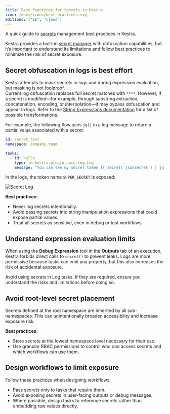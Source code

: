 ```yaml
---
title: Best Practices for Secrets in Kestra
icon: /docs/icons/best-practices.svg
editions: ["EE", "Cloud"]
---
```


A quick guide to [secrets](../06.enterprise/02.governance/secrets.md) management best practices in Kestra.

Kestra provides a built-in [secret manager](../06.enterprise/02.governance/secrets-manager.md) with obfuscation capabilities, but it’s important to understand its limitations and follow best practices to minimize the risk of secret exposure.

## Secret obfuscation in logs is best effort

Kestra attempts to mask secrets in logs and during expression evaluation, but masking is not foolproof.  
Current log obfuscation replaces full secret matches with `****`. However, if a secret is modified—for example, through substring extraction, concatenation, encoding, or interpolation—it may bypass obfuscation and appear in logs. Refer to the [String Expressions documentation](../expressions/index.md#string-filters) for a list of possible transformations.

For example, the following flow uses `jq()` in a log message to return a partial value associated with a secret:

```yaml
id: secret_test
namespace: company.team

tasks:
  - id: hello
    type: io.kestra.plugin.core.log.Log
    message: "You can see my secret token {{ secret('jsonSecret') | jq('.token') }}"
```

In the logs, the token name `SUPER_SECRET` is exposed:

![Secret Log](/docs/best-practices/secret-log.png)

**Best practices:**

- Never log secrets intentionally.  
- Avoid passing secrets into string manipulation expressions that could expose partial values.  
- Treat all secrets as sensitive, even in debug or test workflows.  

## Understand expression evaluation limits

When using the **Debug Expression** tool in the **Outputs** tab of an execution, Kestra forbids direct calls to `secret()` to prevent leaks. Logs are more permissive because tasks can emit any property, but this also increases the risk of accidental exposure.  

Avoid using secrets in Log tasks. If they are required, ensure you understand the risks and limitations before doing so.

## Avoid root-level secret placement

Secrets defined at the root namespace are inherited by all sub-namespaces. This can unintentionally broaden accessibility and increase exposure risk.

**Best practices:**

- Store secrets at the lowest namespace level necessary for their use.  
- Use granular RBAC permissions to control who can access secrets and which workflows can use them.  

## Design workflows to limit exposure

Follow these practices when designing workflows:

- Pass secrets only to tasks that require them.  
- Avoid exposing secrets in user-facing outputs or debug messages.  
- Where possible, design tasks to reference secrets rather than embedding raw values directly.  
